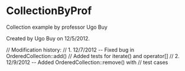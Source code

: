 CollectionByProf
================

Collection example by professor Ugo Buy


 Created by Ugo Buy on 12/5/2012.

// Modification history:
// 1. 12/7/2012 -- Fixed bug in OrderedCollection::add()
// Added tests for iterate() and operator[]
// 2. 12/9/2012 -- Added OrderedCollection::remove() with
// test cases

